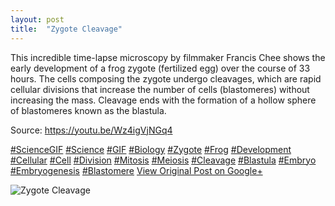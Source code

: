 ```yaml
---
layout: post
title:  "Zygote Cleavage"
---
```


This incredible time-lapse microscopy by filmmaker Francis Chee shows the early development of a frog zygote (fertilized egg) over the course of 33 hours. The cells composing the zygote undergo cleavages, which are rapid cellular divisions that increase the number of cells (blastomeres) without increasing the mass. Cleavage ends with the formation of a hollow sphere of blastomeres known as the blastula.  
  
Source: <https://youtu.be/Wz4igVjNGq4>  
  
[#ScienceGIF](https://plus.google.com/s/%23ScienceGIF/posts) [#Science](https://plus.google.com/s/%23Science/posts) [#GIF](https://plus.google.com/s/%23GIF/posts) [#Biology](https://plus.google.com/s/%23Biology/posts) [#Zygote](https://plus.google.com/s/%23Zygote/posts) [#Frog](https://plus.google.com/s/%23Frog/posts) [#Development](https://plus.google.com/s/%23Development/posts) [#Cellular](https://plus.google.com/s/%23Cellular/posts) [#Cell](https://plus.google.com/s/%23Cell/posts) [#Division](https://plus.google.com/s/%23Division/posts) [#Mitosis](https://plus.google.com/s/%23Mitosis/posts) [#Meiosis](https://plus.google.com/s/%23Meiosis/posts) [#Cleavage](https://plus.google.com/s/%23Cleavage/posts) [#Blastula](https://plus.google.com/s/%23Blastula/posts) [#Embryo](https://plus.google.com/s/%23Embryo/posts) [#Embryogenesis](https://plus.google.com/s/%23Embryogenesis/posts) [#Blastomere](https://plus.google.com/s/%23Blastomere/posts)﻿
[View Original Post on Google+](https://plus.google.com/+ColinSullender/posts/3bUMHRxmuLj)

![Zygote Cleavage](/assets/img/2017-04-01-Zygote-Cleavage.gif)
